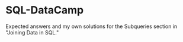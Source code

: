 # SQL-DataCamp
Expected answers and my own solutions for the Subqueries section in "Joining Data in SQL."
